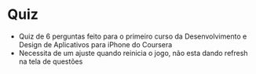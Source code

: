 # Quiz

* Quiz de 6 perguntas feito para o primeiro curso da Desenvolvimento e Design de Aplicativos para iPhone do Coursera
* Necessita de um ajuste quando reinicia o jogo, não esta dando refresh na tela de questões

